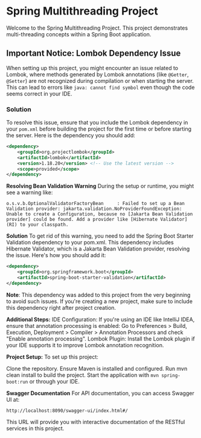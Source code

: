 # Spring Multithreading Project

Welcome to the Spring Multithreading Project. This project demonstrates multi-threading concepts within a Spring Boot application.

## Important Notice: Lombok Dependency Issue

When setting up this project, you might encounter an issue related to Lombok, where methods generated by Lombok annotations (like `@Getter`, `@Setter`) are not recognized during compilation or when starting the server. This can lead to errors like `java: cannot find symbol` even though the code seems correct in your IDE.

### Solution

To resolve this issue, ensure that you include the Lombok dependency in your `pom.xml` before building the project for the first time or before starting the server. Here is the dependency you should add:

```xml
<dependency>
    <groupId>org.projectlombok</groupId>
    <artifactId>lombok</artifactId>
    <version>1.18.20</version> <!-- Use the latest version -->
    <scope>provided</scope>
</dependency>
```
**Resolving Bean Validation Warning**
During the setup or runtime, you might see a warning like:
```
o.s.v.b.OptionalValidatorFactoryBean     : Failed to set up a Bean Validation provider: jakarta.validation.NoProviderFoundException: Unable to create a Configuration, because no [Jakarta Bean Validation provider] could be found. Add a provider like [Hibernate Validator] (RI) to your classpath.
```
**Solution**
To get rid of this warning, you need to add the Spring Boot Starter Validation dependency to your pom.xml. This dependency includes Hibernate Validator, which is a Jakarta Bean Validation provider, resolving the issue. Here's how you should add it:

```xml
<dependency>
    <groupId>org.springframework.boot</groupId>
    <artifactId>spring-boot-starter-validation</artifactId>
</dependency>
```

**Note**: This dependency was added to this project from the very beginning to avoid such issues. If you're creating a new project, make sure to include this dependency right after project creation.

**Additional Steps:**
IDE Configuration: If you're using an IDE like IntelliJ IDEA, ensure that annotation processing is enabled:
Go to Preferences > Build, Execution, Deployment > Compiler > Annotation Processors and check "Enable annotation processing".
Lombok Plugin: Install the Lombok plugin if your IDE supports it to improve Lombok annotation recognition.

**Project Setup:**
To set up this project:

Clone the repository.
Ensure Maven is installed and configured.
Run mvn clean install to build the project.
Start the application with ``` mvn spring-boot:run ``` or through your IDE.

**Swagger Documentation**
For API documentation, you can access Swagger UI at:
```
http://localhost:8090/swagger-ui/index.html#/
```

This URL will provide you with interactive documentation of the RESTful services in this project.